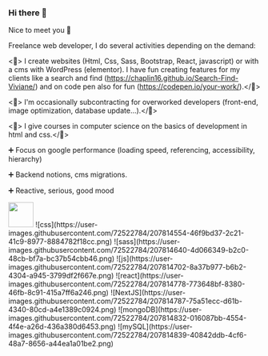 ### Hi there 👋

Nice to meet you 🙂

Freelance web developer, I do several activities depending on the demand:

<💪> I create websites (Html, Css, Sass, Bootstrap, React, javascript) or with a cms with WordPress (elementor). I have fun creating features for my clients like a search and find (https://chaplin16.github.io/Search-Find-Viviane/) and on code pen also for fun (https://codepen.io/your-work/).</💪>

<💪> I'm occasionally subcontracting for overworked developers (front-end, image optimization, database update...).</💪>

<💪> I give courses in computer science on the basics of development in html and css.</💪>

➕ Focus on google performance (loading speed, referencing, accessibility, hierarchy)

➕ Backend notions, cms migrations.

➕ Reactive, serious, good mood


<img src="https://user-images.githubusercontent.com/72522784/207814505-cfdf2a01-dfc6-461a-9938-b0732905266f.png" width="50" height="auto" />
![css](https://user-images.githubusercontent.com/72522784/207814554-46f9bd37-2c21-41c9-8977-8884782f18cc.png)
![sass](https://user-images.githubusercontent.com/72522784/207814640-4d066349-b2c0-48cb-bf7a-bc37b54cbb46.png)
![js](https://user-images.githubusercontent.com/72522784/207814702-8a37b977-b6b2-4304-a945-3799df2f667e.png)
![react](https://user-images.githubusercontent.com/72522784/207814778-773648bf-8380-46fb-8c91-415a7ff6a246.png)
![NextJS](https://user-images.githubusercontent.com/72522784/207814787-75a51ecc-d61b-4340-80cd-a4e1389c0924.png)
![mongoDB](https://user-images.githubusercontent.com/72522784/207814832-016087bb-4554-4f4e-a26d-436a380d6453.png)
![mySQL](https://user-images.githubusercontent.com/72522784/207814839-40842ddb-4cf6-48a7-8656-a44ea1a01be2.png)

